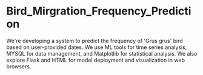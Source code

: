 # Bird_Mirgration_Frequency_Prediction
 We're developing a system to predict the frequency of 'Grus grus' bird based on user-provided dates. We use ML tools for time series analysis, MYSQL for data management, and Matplotlib for statistical analysis. We also explore Flask and HTML for model deployment and visualization in web browsers.
